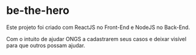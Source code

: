 # be-the-hero

Este projeto foi criado com ReactJS no Front-End e NodeJS no Back-End.

Com o intuito de ajudar ONGS a cadastrarem seus casos e deixar visível para que outros possam ajudar.
